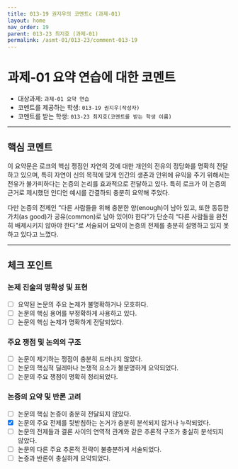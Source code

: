 ```yaml
---
title: 013-19 권지우의 코멘트c (과제-01) 
layout: home
nav_order: 19
parent: 013-23 최지호 (과제-01)
permalink: /asmt-01/013-23/comment-013-19
---
```


# 과제-01 요약 연습에 대한 코멘트

- 대상과제: `과제-01 요약 연습`
- 코멘트를 제공하는 학생: `013-19 권지우(작성자)` 
- 코멘트를 받는 학생: `013-23 최지호(코멘트를 받는 학생 이름)` 

---

## 핵심 코멘트

이 요약문은 로크의 핵심 쟁점인 자연의 것에 대한 개인의 전유의 정당화를 명확히 전달하고 있으며, 특히 자연이 신의 목적에 맞게 인간의 생존과 안위에 유익을 주기 위해서는 전유가 불가피하다는 논증의 논리를 효과적으로 전달하고 있다. 특히 로크가 이 논증의 근거로 제시했던 인디언 예시를 간결하되 충분히 요약해 주었다. 

다만 논증의 전제인 “다른 사람들을 위해 충분한 양(enough)이 남아 있고, 또한 동등한 가치(as good)가 공유(common)로 남아 있어야 한다”가 단순히 “다른 사람들을 완전히 배제시키지 않아야 한다”로 서술되어 요약이 논증의 전제를 충분히 설명하고 있지 못하고 있다고 느꼈다. 

---

## 체크 포인트

### 논제 진술의 명확성 및 표현  
- [ ] 요약된 논문의 주요 논제가 불명확하거나 모호하다.  
- [ ] 논문의 핵심 용어를 부정확하게 사용하고 있다.  
- [ ] 논문의 핵심 논제가 명확하게 전달되었다.  

### 주요 쟁점 및 논의의 구조  
- [ ] 논문이 제기하는 쟁점이 충분히 드러나지 않았다.  
- [ ] 논문의 핵심적 딜레마나 논쟁적 요소가 불분명하게 요약되었다.  
- [ ] 논문의 주요 쟁점이 명확히 정리되었다.  

### 논증의 요약 및 반론 고려  
- [ ] 논문의 핵심 논증이 충분히 전달되지 않았다.  
- [x] 논문의 주요 전제를 뒷받침하는 논거가 충분히 분석되지 않거나 누락되었다.  
- [ ] 논문의 전제들과 결론 사이의 연역적 관계와 같은 추론적 구조가 충실히 분석되지 않았다.  
- [ ] 논문의 다른 주요 추론적 전략이 불충분하게 서술되었다.
- [ ] 논증과 반론이 충실하게 요약되었다. 